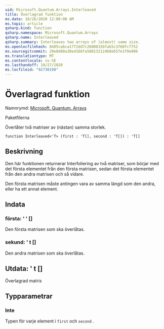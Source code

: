 ```yaml
---
uid: Microsoft.Quantum.Arrays.Interleaved
title: Överlagrad funktion
ms.date: 10/26/2020 12:00:00 AM
ms.topic: article
qsharp.kind: function
qsharp.namespace: Microsoft.Quantum.Arrays
qsharp.name: Interleaved
qsharp.summary: Interleaves two arrays of (almost) same size.
ms.openlocfilehash: 8405cabca17f2dd7c2680833bfab5c3768fcf752
ms.sourcegitcommit: 29e0d88a30e4166fa580132124b0eb57e1f0e986
ms.translationtype: MT
ms.contentlocale: sv-SE
ms.lasthandoff: 10/27/2020
ms.locfileid: "92730198"
---
```

# <a name="interleaved-function"></a>Överlagrad funktion

Namnrymd: [Microsoft. Quantum. Arrays](xref:Microsoft.Quantum.Arrays)

Paketfilerna [](https://nuget.org/packages/)


Överlåter två matriser av (nästan) samma storlek.

```qsharp
function Interleaved<'T> (first : 'T[], second : 'T[]) : 'T[]
```


## <a name="description"></a>Beskrivning

Den här funktionen returnerar Interfoliering av två matriser, som börjar med det första elementet från den första matrisen, sedan det första elementet från den andra matrisen och så vidare.

Den första matrisen måste antingen vara av samma längd som den andra, eller ha ett annat element.

## <a name="input"></a>Indata

### <a name="first--t"></a>första: ' ' []

Den första matrisen som ska överlåtas.


### <a name="second--t"></a>sekund: ' t []

Den andra matrisen som ska överlåtas.



## <a name="output--t"></a>Utdata: ' t []

Överlagrad matris

## <a name="type-parameters"></a>Typparametrar

### <a name="t"></a>Inte

Typen för varje element i `first` och `second` .